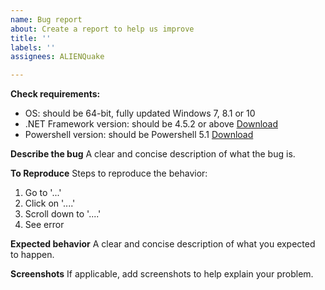 ```yaml
---
name: Bug report
about: Create a report to help us improve
title: ''
labels: ''
assignees: ALIENQuake

---
```


**Check requirements:**
 - OS: should be 64-bit, fully updated Windows 7, 8.1 or 10
 - .NET Framework version: should be 4.5.2 or above [Download](https://www.microsoft.com/net/download/dotnet-framework-runtime)
 - Powershell version: should be Powershell 5.1 [Download](https://docs.microsoft.com/en-us/powershell/wmf/setup/install-configure)

**Describe the bug**
A clear and concise description of what the bug is.

**To Reproduce**
Steps to reproduce the behavior:
1. Go to '...'
2. Click on '....'
3. Scroll down to '....'
4. See error

**Expected behavior**
A clear and concise description of what you expected to happen.

**Screenshots**
If applicable, add screenshots to help explain your problem.
